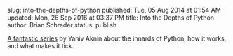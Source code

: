 slug: into-the-depths-of-python
published: Tue, 05 Aug 2014 at 01:54 AM
updated: Mon, 26 Sep 2016 at 03:37 PM
title: Into the Depths of Python
author: Brian Schrader
status: publish

[A fantastic series][python] by Yaniv Aknin about the innards of Python, how it works, and what makes it tick.

[python]:http://tech.blog.aknin.name/category/my-projects/pythons-innards/


